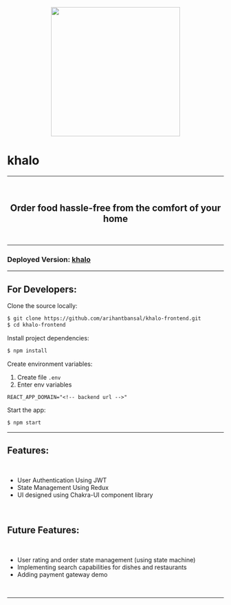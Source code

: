 <br>
<h1 align="center">
<img src="https://khalo-frontend.vercel.app/static/media/logo.55f44143.png" width="300px" align="center">
</h1>

# khalo
---

<br>
<h2 align="center"> Order food hassle-free from the comfort of your home
</h2>
<br>

---

### Deployed Version: [khalo](https://khalo-frontend.vercel.app/ "khalo")

---

## For Developers:

Clone the source locally:

```bash
$ git clone https://github.com/arihantbansal/khalo-frontend.git
$ cd khalo-frontend
```

Install project dependencies:

```bash
$ npm install
```

Create environment variables:

1. Create file `.env`
1. Enter env variables

```
REACT_APP_DOMAIN="<!-- backend url -->"
```

Start the app:

```bash
$ npm start
```

---

## Features:

<br>

<ul>
    <li> User Authentication Using JWT
    <li> State Management Using Redux
    <li> UI designed using Chakra-UI component library
</ul>

<br>

## Future Features:

<br>

<ul>
<li> User rating and order state management (using state machine)
<li> Implementing search capabilities for dishes and restaurants
<li> Adding payment gateway demo
</ul>

<br>

---
